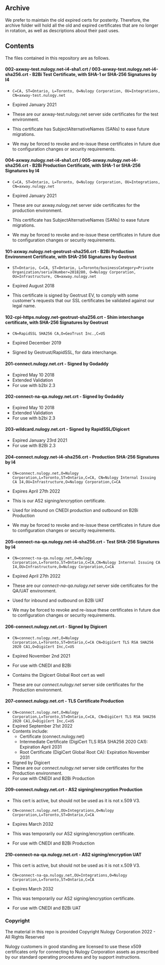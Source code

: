 ## Archive

We prefer to maintain the old expired certs for posterity. Therefore, the archive folder will hold all the old and expired
certificates that are no longer in rotation, as well as descriptions about their past uses.

## Contents

The files contained in this repository are as follows.


#### 002-axway-test.nulogy.net-i4-sha1.crt / 003-axway-test.nulogy.net-i4-sha256.crt - B2Bi Test Certificate, with SHA-1 or SHA-256 Signatures by I4

- `C=CA, ST=Ontario, L=Toronto, O=Nulogy Corporation, OU=Integrations, CN=axway-test.nulogy.net`
- Expired January 2021

- These are our axway-test.nulogy.net server side certificates for the test environment.
- This certificate has SubjectAlternativeNames (SANs) to ease future migrations.
- We may be forced to revoke and re-issue these certificates in future due to configuration changes or security requirements.


#### 004-axway.nulogy.net-i4-sha1.crt / 005-axway.nulogy.net-i4-sha256.crt - B2Bi Production Certificate, with SHA-1 or SHA-256 Signatures by I4

- `C=CA, ST=Ontario, L=Toronto, O=Nulogy Corporation, OU=Integrations, CN=axway.nulogy.net`
- Expired January 2021

- These are our axway.nulogy.net server side certificates for the production environment.
- This certificate has SubjectAlternativeNames (SANs) to ease future migrations.
- We may be forced to revoke and re-issue these certificates in future due to configuration changes or security requirements.

#### 101-axway.nulogy.net-geotrust-sha256.crt - B2Bi Production Environment Certificate, with SHA-256 Signatures by Geotrust

- `ST=Ontario, C=CA, ST=Ontario, L=Toronto/businessCategory=Private Organization/serialNumber=2018280, O=Nulogy Corporation, OU=Infrastructure, CN=axway.nulogy.net`
- Expired August 2018

- This certificate is signed by Geotrust EV, to comply with some customer's requests that our SSL certificates be validated against our legal name.

#### 102-cpi-https.nulogy.net-geotrust-sha256.crt - Shim interchange certificate, with SHA-256 Signatures by Geotrust

- `CN=RapidSSL SHA256 CA,O=GeoTrust Inc.,C=US`
- Expired December 2019

- Signed by Geotrust/RapidSSL, for data interchange.

#### 201-connect.nulogy.net.crt - Signed by Godaddy

- Expired May 10 2018
- Extended Validation
- For use with b2bi 2.3

#### 202-connect-na-qa.nulogy.net.crt - Signed by Godaddy

- Expired May 10 2018
- Extended Validation
- For use with b2bi 2.3

#### 203-wildcard.nulogy.net.crt - Signed by RapidSSL/Digicert

- Expired January 23rd 2021
- For use with B2Bi 2.3


#### 204-connect.nulogy.net-i4-sha256.crt - Production SHA-256 Signatures by I4

- `CN=connect.nulogy.net,O=Nulogy Corporation,L=Toronto,ST=Ontario,C=CA, CN=Nulogy Internal Issuing CA I4,OU=Infrastructure,O=Nulogy Corporation,C=CA` 
- Expires April 27th 2022

- This is our AS2 signing/encryption certificate.
- Used for inbound on CNEDI production and outbound on B2Bi Production
- We may be forced to revoke and re-issue these certificates in future due to configuration changes or security requirements.

#### 205-connect-na-qa.nulogy.net-i4-sha256.crt - Test SHA-256 Signatures by I4

- `CN=connect-na-qa.nulogy.net,O=Nulogy Corporation,L=Toronto,ST=Ontario,C=CA,CN=Nulogy Internal Issuing CA I4,OU=Infrastructure,O=Nulogy Corporation,C=CA`
- Expired April 27th 2022

- These are our *connect-na-qa.nulogy.net* server side certificates for the QA/UAT environment.
- Used for inbound and outbound on B2Bi UAT
- We may be forced to revoke and re-issue these certificates in future due to configuration changes or security requirements.

#### 206-connect.nulogy.net.crt - Signed by Digicert 

- `CN=connect.nulogy.net,O=Nulogy Corporation,L=Toronto,ST=Ontario,C=CA CN=DigiCert TLS RSA SHA256 2020 CA1,O=DigiCert Inc,C=US`
- Expired November 2nd 2021

- For use with CNEDI and B2Bi
- Contains the Digicert Global Root cert as well
- These are our *connect.nulogy.net* server side certificates for the Production environment.

#### 207-connect.nulogy.net.crt - TLS Certificate Production

- `CN=connect.nulogy.net,O=Nulogy Corporation,L=Toronto,ST=Ontario,C=CA, CN=DigiCert TLS RSA SHA256 2020 CA1,O=DigiCert Inc,C=US`
- Expired September 21st 2022
- Contents include:
    - Certificate (connect.nulogy.net)
    - Intermediate Certificate (DigiCert TLS RSA SHA256 2020 CA1): Expiration April 2031
    - Root Certificate (DigiCert Global Root CA): Expiration November 2031
- Signed by Digicert
- These are our *connect.nulogy.net* server side certificates for the Production environment.
- For use with CNEDI and B2Bi Production


#### 209-connect.nulogy.net.crt - AS2 signing/encryption Production

- This cert is active, but should not be used as it is not x.509 V3.
- `CN=connect.nulogy.net,OU=Integrations,O=Nulogy Corporation,L=Toronto,ST=Ontario,C=CA`
- Expires March 2032

- This was temporarily our AS2 signing/encryption certificate.
- For use with CNEDI and B2Bi Production

#### 210-connect-na-qa.nulogy.net.crt - AS2 signing/encryption UAT

- This cert is active, but should not be used as it is not x.509 V3.
- `CN=connect-na-qa.nulogy.net,OU=Integrations,O=Nulogy Corporation,L=Toronto,ST=Ontario,C=CA`
- Expires March 2032

- This was temporarily our AS2 signing/encryption certificate.
- For use with CNEDI and B2Bi UAT

### Copyright

The material in this repo is provided Copyright Nulogy Corporation 2022 - All Rights Reserved

Nulogy customers in good standing are licensed to use these x509 certificates only for connecting to Nulogy Corporation assets as prescribed by our standard operating procedures and by support instructions.
